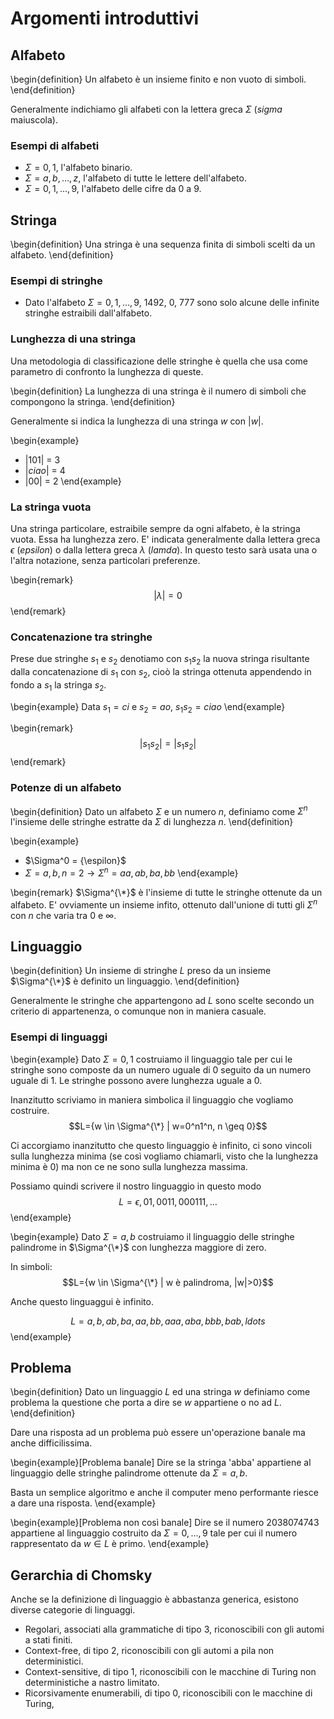 # Argomenti introduttivi

## Alfabeto

\begin{definition}
Un alfabeto è un insieme finito e non vuoto di simboli. 
\end{definition}

Generalmente indichiamo gli alfabeti con la lettera greca $\Sigma$ (*sigma* maiuscola).

### Esempi di alfabeti

* $\Sigma = {0,1}$, l'alfabeto binario.
* $\Sigma = {a,b,\ldots,z}$, l'alfabeto di tutte le lettere dell'alfabeto.
* $\Sigma = {0,1,\ldots,9}$, l'alfabeto delle cifre da 0 a 9.

## Stringa

\begin{definition}
Una stringa è una sequenza finita di simboli scelti da un alfabeto. 
\end{definition}

### Esempi di stringhe

* Dato l'alfabeto $\Sigma = {0,1,\ldots,9}$, $1492$, $0$, $777$ sono solo alcune delle infinite stringhe estraibili dall'alfabeto.

### Lunghezza di una stringa

Una metodologia di classificazione delle stringhe è quella che usa come parametro di confronto la lunghezza di queste.

\begin{definition}
La lunghezza di una stringa è il numero di simboli che compongono la stringa.
\end{definition}

Generalmente si indica la lunghezza di una stringa $w$ con $|w|$. 

\begin{example}
* $|101|$ = 3
* $|ciao|$ = 4
* $|00|$ = 2 
\end{example}

### La stringa vuota

Una stringa particolare, estraibile sempre da ogni alfabeto, è la stringa vuota. Essa ha lunghezza zero. E' indicata generalmente dalla lettera greca $\epsilon$ (*epsilon*) o dalla lettera greca $\lambda$ (*lamda*). In questo testo sarà usata una o l'altra notazione, senza particolari preferenze.

\begin{remark}
$$|\lambda|=0$$
\end{remark}

### Concatenazione tra stringhe

Prese due stringhe $s_1$ e $s_2$ denotiamo con $s_1s_2$ la nuova stringa risultante dalla concatenazione di $s_1$ con $s_2$, cioò la stringa ottenuta appendendo in fondo a $s_1$ la stringa $s_2$.

\begin{example}
Data $s_1=ci$ e $s_2=ao$, $s_1s_2=ciao$
\end{example}

\begin{remark}
$$|s_1s_2|=|s_1s_2|$$
\end{remark}
 
### Potenze di un alfabeto

\begin{definition}
Dato un alfabeto $\Sigma$ e un numero $n$, definiamo come $\Sigma^n$ l'insieme delle stringhe estratte da $\Sigma$ di lunghezza $n$.
\end{definition}

\begin{example}
* $\Sigma^0 = {\espilon}$
* $\Sigma = {a,b}, n=2 \rightarrow \Sigma^n = {aa,ab,ba,bb}$ 
\end{example}

\begin{remark}
$\Sigma^{\*}$ è l'insieme di tutte le stringhe ottenute da un alfabeto. E' ovviamente un insieme infito, ottenuto dall'unione di tutti gli $\Sigma^n$ con $n$ che varia tra $0$ e $\infty$.

## Linguaggio

\begin{definition}
Un insieme di stringhe $L$ preso da un insieme $\Sigma^{\*}$ è definito un linguaggio.
\end{definition}

Generalmente le stringhe che appartengono ad $L$ sono scelte secondo un criterio di appartenenza, o comunque non in maniera casuale.

### Esempi di linguaggi

\begin{example}
Dato $\Sigma={0,1}$ costruiamo il linguaggio tale per cui le stringhe sono composte da un numero uguale di 0 seguito da un numero uguale di 1. Le stringhe possono avere lunghezza uguale a 0.

Inanzitutto scriviamo in maniera simbolica il linguaggio che vogliamo costruire.
$$L={w \in \Sigma^{\*} | w=0^n1^n, n \geq 0}$$

Ci accorgiamo inanzitutto che questo linguaggio è infinito, ci sono vincoli sulla lunghezza minima (se così vogliamo chiamarli, visto che la lunghezza minima è 0) ma non ce ne sono sulla lunghezza massima.

Possiamo quindi scrivere il nostro linguaggio in questo modo 
$$L={\epsilon, 01, 0011, 000111, \ldots}$$
\end{example}

\begin{example}
Dato $\Sigma={a,b}$ costruiamo il linguaggio delle stringhe palindrome in $\Sigma^{\*}$ con lunghezza maggiore di zero.

In simboli:
$$L={w \in \Sigma^{\*} | w è palindroma, |w|>0}$$

Anche questo linguaggui è infinito.

$$L={a, b, ab, ba, aa, bb, aaa, aba, bbb, bab, ldots}$$ 
\end{example}

## Problema

\begin{definition}
Dato un linguaggio $L$ ed una stringa $w$ definiamo come problema la questione che porta a dire se $w$ appartiene o no ad $L$.
\end{definition}

Dare una risposta ad un problema può essere un'operazione banale ma anche difficilissima.

\begin{example}[Problema banale]
Dire se la stringa 'abba' appartiene al linguaggio delle stringhe palindrome ottenute da $\Sigma={a,b}$.

Basta un semplice algoritmo e anche il computer meno performante riesce a dare una risposta.
\end{example}

\begin{example}[Problema non così banale]
Dire se il numero 2038074743 appartiene al linguaggio costruito da $\Sigma={0,\ldots,9}$ tale per cui il numero rappresentato da $w \in L$ è primo.
\end{example}

## Gerarchia di Chomsky

Anche se la definizione di linguaggio è abbastanza generica, esistono diverse categorie di linguaggi. 

* Regolari, associati alla grammatiche di tipo 3, riconoscibili con gli automi a stati finiti.
* Context-free, di tipo 2, riconoscibili con gli automi a pila non deterministici.
* Context-sensitive, di tipo 1, riconoscibili con le macchine di Turing non deterministiche a nastro limitato.
* Ricorsivamente enumerabili, di tipo 0, riconoscibili con le macchine di Turing,